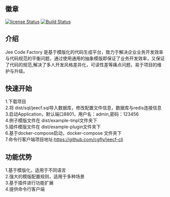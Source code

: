 
## 徽章  
[![license Status](https://img.shields.io/badge/License-Apache%202.0-blue.svg?branch=v2.0)](http://www.apache.org/licenses/LICENSE-2.0.txt)
[![Build Status](https://travis-ci.org/cgfly/jeecf-manager.svg?branch=1.0)](https://travis-ci.org/cgfly/jeecf-manager)  

## 介绍  
Jee Code Factory 是基于模版化的代码生成平台，致力于解决企业业务开发效率与代码规范的平衡问题，通过使用通用的抽象模版即保证了业务开发效率，又保证了代码的规范,解决了多人开发风格差异化，可读性差等痛点问题，易于项目的维护与升级。

## 快速开始  
1.下载项目  
2.将 dist/sql/jeecf.sql导入数据库，修改配置文件信息，数据库与redis连接信息  
3.启动Application，默认端口8801，用户名：admin,密码：123456  
4.例子模版文件在 dist/example-tmpl文件夹下  
5.插件模版文件在 dist/example-plugin文件夹下  
6.基于docker-compose启动，docker-compose 文件夹下  
7.命令行客户端项目地址:https://github.com/cgfly/jeecf-cli

## 功能优势
1.基于模版化，适用于不同语言  
2.强大的模版配置规则，适用于多种场景  
3.基于插件进行功能扩展  
4.提供命令行客户端 



